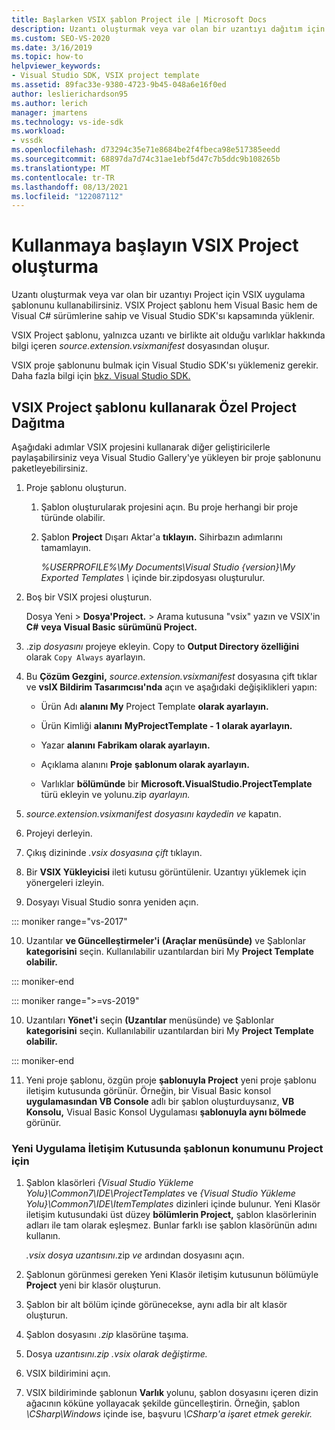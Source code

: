 ```yaml
---
title: Başlarken VSIX şablon Project ile | Microsoft Docs
description: Uzantı oluşturmak veya var olan bir uzantıyı dağıtım için Project VSIX şablonlarını kullanmayı öğrenin.
ms.custom: SEO-VS-2020
ms.date: 3/16/2019
ms.topic: how-to
helpviewer_keywords:
- Visual Studio SDK, VSIX project template
ms.assetid: 89fac33e-9380-4723-9b45-048a6e16f0ed
author: leslierichardson95
ms.author: lerich
manager: jmartens
ms.technology: vs-ide-sdk
ms.workload:
- vssdk
ms.openlocfilehash: d73294c35e71e8684be2f4fbeca98e517385eedd
ms.sourcegitcommit: 68897da7d74c31ae1ebf5d47c7b5ddc9b108265b
ms.translationtype: MT
ms.contentlocale: tr-TR
ms.lasthandoff: 08/13/2021
ms.locfileid: "122087112"
---
```

# <a name="get-started-with-the-vsix-project-template"></a>Kullanmaya başlayın VSIX Project oluşturma

Uzantı oluşturmak veya var olan bir uzantıyı Project için VSIX uygulama şablonunu kullanabilirsiniz. VSIX Project şablonu hem Visual Basic hem de Visual C# sürümlerine sahip ve Visual Studio SDK'sı kapsamında yüklenir.

 VSIX Project şablonu, yalnızca uzantı ve birlikte ait olduğu varlıklar hakkında bilgi içeren *source.extension.vsixmanifest* dosyasından oluşur.

 VSIX proje şablonunu bulmak için Visual Studio SDK'sı yüklemeniz gerekir. Daha fazla bilgi için [bkz. Visual Studio SDK.](../extensibility/visual-studio-sdk.md)

## <a name="deploy-a-custom-project-template-using-the-vsix-project-template"></a>VSIX Project şablonu kullanarak Özel Project Dağıtma

 Aşağıdaki adımlar VSIX projesini kullanarak diğer geliştiricilerle paylaşabilirsiniz veya Visual Studio Gallery'ye yükleyen bir proje şablonunu paketleyebilirsiniz.

1. Proje şablonu oluşturun.

    1. Şablon oluşturularak projesini açın. Bu proje herhangi bir proje türünde olabilir.

    2. Şablon **Project** Dışarı Aktar'a **tıklayın.** Sihirbazın adımlarını tamamlayın.

         *%USERPROFILE%\My Documents\Visual Studio {version}\My Exported Templates \\* içinde bir.zipdosyası oluşturulur. 

2. Boş bir VSIX projesi oluşturun.

     Dosya Yeni  >  **Dosya'Project.**  >   Arama kutusuna "vsix" yazın ve VSIX'in **C#** **veya Visual Basic** **sürümünü Project.**

3. .zip *dosyasını* projeye ekleyin. Copy to **Output Directory özelliğini** olarak `Copy Always` ayarlayın.

4. Bu **Çözüm Gezgini,** *source.extension.vsixmanifest* dosyasına çift tıklar ve **vsIX Bildirim Tasarımcısı'nda** açın ve aşağıdaki değişiklikleri yapın:

    - Ürün Adı **alanını My** Project Template **olarak ayarlayın.**

    - Ürün Kimliği **alanını** **MyProjectTemplate - 1 olarak ayarlayın.**

    - Yazar **alanını** **Fabrikam olarak ayarlayın.**

    - Açıklama alanını **Proje** **şablonum olarak ayarlayın.**

    - Varlıklar **bölümünde** bir **Microsoft.VisualStudio.ProjectTemplate** türü ekleyin ve yolunu.zip *ayarlayın.*

5. *source.extension.vsixmanifest dosyasını kaydedin ve* kapatın.

6. Projeyi derleyin.

7. Çıkış dizininde *.vsix dosyasına çift* tıklayın.

8. Bir **VSIX Yükleyicisi** ileti kutusu görüntülenir. Uzantıyı yüklemek için yönergeleri izleyin.

9. Dosyayı Visual Studio sonra yeniden açın.

::: moniker range="vs-2017"

10. Uzantılar **ve Güncelleştirmeler'i** **(Araçlar menüsünde)** ve Şablonlar **kategorisini** seçin. Kullanılabilir uzantılardan biri My **Project Template olabilir.**

::: moniker-end

::: moniker range=">=vs-2019"

10. Uzantıları **Yönet'i** seçin **(Uzantılar** menüsünde) ve Şablonlar **kategorisini** seçin. Kullanılabilir uzantılardan biri My **Project Template olabilir.**

::: moniker-end

11. Yeni proje şablonu, özgün proje **şablonuyla Project** yeni proje şablonu iletişim kutusunda görünür. Örneğin, bir Visual Basic konsol **uygulamasından VB Console** adlı bir şablon oluşturduysanız, **VB Konsolu,** Visual Basic Konsol Uygulaması **şablonuyla aynı bölmede** görünür.

### <a name="to-specify-the-location-of-the-template-in-the-new-project-dialog-box"></a>Yeni Uygulama İletişim Kutusunda şablonun konumunu Project için

1. Şablon klasörleri *{Visual Studio Yükleme Yolu}\Common7\IDE\ProjectTemplates* ve *{Visual Studio Yükleme Yolu}\Common7\IDE\ItemTemplates* dizinleri içinde bulunur. Yeni Klasör iletişim kutusundaki üst düzey **bölümlerin Project,** şablon klasörlerinin adları ile tam olarak eşleşmez. Bunlar farklı ise şablon klasörünün adını kullanın.

    *.vsix dosya uzantısını*.zip *ve* ardından dosyasını açın.

2. Şablonun görünmesi gereken Yeni Klasör iletişim kutusunun bölümüyle **Project** yeni bir klasör oluşturun.

3. Şablon bir alt bölüm içinde görünecekse, aynı adla bir alt klasör oluşturun.

4. Şablon dosyasını *.zip* klasörüne taşıma.

5. Dosya *uzantısını.zip* *.vsix olarak değiştirme.*

6. VSIX bildirimini açın.

7. VSIX bildiriminde şablonun **Varlık** yolunu, şablon dosyasını içeren dizin ağacının köküne yollayacak şekilde güncelleştirin. Örneğin, şablon *\CSharp\Windows* içinde ise, başvuru *\CSharp'a işaret etmek gerekir.*
